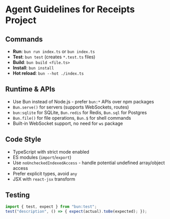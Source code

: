 # Agent Guidelines for Receipts Project

## Commands
- **Run**: `bun run index.ts` or `bun index.ts`
- **Test**: `bun test` (creates `*.test.ts` files)
- **Build**: `bun build <file.ts>`
- **Install**: `bun install`
- **Hot reload**: `bun --hot ./index.ts`

## Runtime & APIs
- Use Bun instead of Node.js - prefer `bun:*` APIs over npm packages
- `Bun.serve()` for servers (supports WebSockets, routes)
- `bun:sqlite` for SQLite, `Bun.redis` for Redis, `Bun.sql` for Postgres
- `Bun.file()` for file operations, `Bun.$` for shell commands
- Built-in WebSocket support, no need for `ws` package

## Code Style
- TypeScript with strict mode enabled
- ES modules (`import`/`export`)
- Use `noUncheckedIndexedAccess` - handle potential undefined array/object access
- Prefer explicit types, avoid `any`
- JSX with `react-jsx` transform

## Testing
```ts
import { test, expect } from "bun:test";
test("description", () => { expect(actual).toBe(expected); });
```
